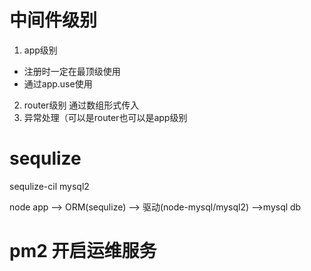 # 中间件级别

1. app级别
+ 注册时一定在最顶级使用
+ 通过app.use使用
2. router级别 通过数组形式传入
3. 异常处理（可以是router也可以是app级别

# sequlize
sequlize-cil mysql2

node app --> ORM(sequlize) --> 驱动(node-mysql/mysql2) -->mysql db

# pm2 开启运维服务
